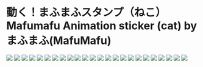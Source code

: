 # 動く！まふまふスタンプ（ねこ） Mafumafu Animation sticker (cat) by まふまふ(MafuMafu)

![](https://gcore.jsdelivr.net/gh/yoghurtlee-thu/twikoo-magic@main/image/Mafumafu/199749454.webp)
![](https://gcore.jsdelivr.net/gh/yoghurtlee-thu/twikoo-magic@main/image/Mafumafu/199749455.webp)
![](https://gcore.jsdelivr.net/gh/yoghurtlee-thu/twikoo-magic@main/image/Mafumafu/199749456.webp)
![](https://gcore.jsdelivr.net/gh/yoghurtlee-thu/twikoo-magic@main/image/Mafumafu/199749457.webp)
![](https://gcore.jsdelivr.net/gh/yoghurtlee-thu/twikoo-magic@main/image/Mafumafu/199749458.webp)
![](https://gcore.jsdelivr.net/gh/yoghurtlee-thu/twikoo-magic@main/image/Mafumafu/199749459.webp)
![](https://gcore.jsdelivr.net/gh/yoghurtlee-thu/twikoo-magic@main/image/Mafumafu/199749460.webp)
![](https://gcore.jsdelivr.net/gh/yoghurtlee-thu/twikoo-magic@main/image/Mafumafu/199749461.webp)
![](https://gcore.jsdelivr.net/gh/yoghurtlee-thu/twikoo-magic@main/image/Mafumafu/199749462.webp)
![](https://gcore.jsdelivr.net/gh/yoghurtlee-thu/twikoo-magic@main/image/Mafumafu/199749463.webp)
![](https://gcore.jsdelivr.net/gh/yoghurtlee-thu/twikoo-magic@main/image/Mafumafu/199749464.webp)
![](https://gcore.jsdelivr.net/gh/yoghurtlee-thu/twikoo-magic@main/image/Mafumafu/199749465.webp)
![](https://gcore.jsdelivr.net/gh/yoghurtlee-thu/twikoo-magic@main/image/Mafumafu/199749466.webp)
![](https://gcore.jsdelivr.net/gh/yoghurtlee-thu/twikoo-magic@main/image/Mafumafu/199749467.webp)
![](https://gcore.jsdelivr.net/gh/yoghurtlee-thu/twikoo-magic@main/image/Mafumafu/199749468.webp)
![](https://gcore.jsdelivr.net/gh/yoghurtlee-thu/twikoo-magic@main/image/Mafumafu/199749469.webp)
![](https://gcore.jsdelivr.net/gh/yoghurtlee-thu/twikoo-magic@main/image/Mafumafu/199749470.webp)
![](https://gcore.jsdelivr.net/gh/yoghurtlee-thu/twikoo-magic@main/image/Mafumafu/199749471.webp)
![](https://gcore.jsdelivr.net/gh/yoghurtlee-thu/twikoo-magic@main/image/Mafumafu/199749472.webp)
![](https://gcore.jsdelivr.net/gh/yoghurtlee-thu/twikoo-magic@main/image/Mafumafu/199749473.webp)
![](https://gcore.jsdelivr.net/gh/yoghurtlee-thu/twikoo-magic@main/image/Mafumafu/199749474.webp)
![](https://gcore.jsdelivr.net/gh/yoghurtlee-thu/twikoo-magic@main/image/Mafumafu/199749475.webp)
![](https://gcore.jsdelivr.net/gh/yoghurtlee-thu/twikoo-magic@main/image/Mafumafu/199749476.webp)
![](https://gcore.jsdelivr.net/gh/yoghurtlee-thu/twikoo-magic@main/image/Mafumafu/199749477.webp)
